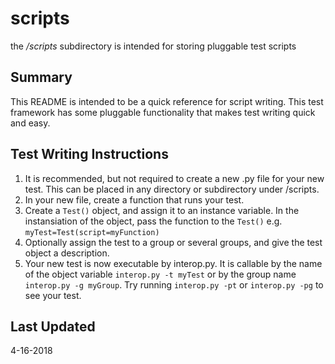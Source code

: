 scripts
=======

the */scripts* subdirectory is intended for storing pluggable test scripts
 
Summary
-------
This README is intended to be a quick reference for script writing.  This test framework has some pluggable functionality that makes 
test writing quick and easy.  

Test Writing Instructions
-------------------------
1. It is recommended, but not required to create a new .py file for your new test.  This can be placed in any directory or subdirectory under /scripts.
2. In your new file, create a function that runs your test. 
3. Create a `Test()` object, and assign it to an instance variable.  In the instansiation of the object, pass the function to the `Test()`
e.g. `myTest=Test(script=myFunction)`
4. Optionally assign the test to a group or several groups, and give the test object a description.
5. Your new test is now executable by interop.py.  It is callable by the name of the object variable `interop.py -t myTest` or by the 
group name `interop.py -g myGroup`.  Try running `interop.py -pt` or `interop.py -pg` to see your test. 


Last Updated
------------
4-16-2018
